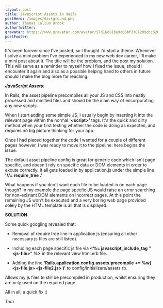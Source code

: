 ```yaml
---
layout: post
title: JavaScript Assets in Rails
postHero: /images/Background.png
author: Thomas Callum Brook
authorTwitter:
gravatar: https://www.gravatar.com/avatar/57d16d81be9c66bf3381299cbc62613b?s=200
postFooter:
---
```

It's been forever since I've posted, so I thought I'd start a theme. Whenever I solve a mini problem I've experienced in my new web dev career, I'll make a mini post about it. The title will be the problem, and the post my solution. This will serve as a reminder to myself how I fixed the issue, should I encounter it again and also as a possible helping hand to others in future should I make the blog more far reaching.

***JavaScript Assets:***

In Rails, the asset pipeline precompiles all your JS and CSS into neatly processed and minified files and should be the main way of encorporating any new scripts.

When I start adding some simple JS, I usually begin by inserting it into the relevant page within the normal **'\<script\>'** tags. It's the quick and dirty method when your first testing whether the code is doing as expected, and requires no big picture thinking for your app.

Once I had pieced together the code I wanted for a couple of different pages however, I was ready to move it to the pipeline: here begins the issue.

The default asset pipeline config is great for generic code which isn't page specific, and doesn't rely on specific data or DOM elements in order to excute correctly. It all gets loaded in by application.js under the simple line **'//= require_tree .'**

What happens if you don't want each file to be loaded in on each page though? In my example the page specfic JS would raise an error searching for non-existant DOM elements on incorrect pages. At this point the remaining JS won't be executed and a very boring web page provided solely by the HTML template is all that is displayed.

**SOLUTION:**

Some quick googling revealed that:


- Removal of require tree line in application.js (ensuring all other necessary js files are still listed).

- Including each page specific js file via **<%= javascript_include_tag "\<js-file\>" %>** in the relevant view html.erb file.

- Adding the line **'Rails.application.config.assets.precompile += %w( \<js-file.js\> \<js-file2.js\> )'** to config/initializers/assets.rb.


Allows my js files to still be precompiled in production, whilst ensuring they are only used on the required page.


All in all, a quick fix :)

*Tom*
